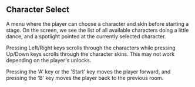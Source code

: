 ## Character Select
A menu where the player can choose a character and skin before starting a stage. On the screen, we see the list of all available characters doing a little dance, and a spotlight pointed at the currently selected character.

Pressing Left/Right keys scrolls through the characters while pressing Up/Down keys scrolls through the character skins. This may not work depending on the player's unlocks.

Pressing the 'A' key or the 'Start' key moves the player forward, and pressing the 'B' key moves the player back to the previous room.